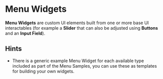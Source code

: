 # Menu Widgets

**Menu Widgets** are custom UI elements built from one or more base UI interactables (for example a **Slider** that can also be adjusted using **Buttons** and an **Input Field**).


## Hints
* There is a generic example Menu Widget for each available type included as part of the Menu Samples, you can use these as templates for building your own widgets.